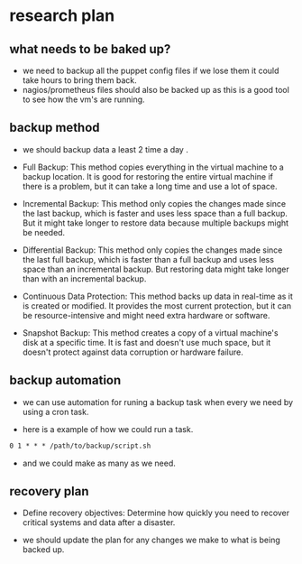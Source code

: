 # research plan 
## what needs to be baked up?
- we need to backup all the puppet config files if we lose them it could take hours to bring them back.
- nagios/prometheus files should also be backed up as this is a good tool to see how the vm's are running.

## backup method
- we should backup data a least 2 time a day .

- Full Backup: This method copies everything in the virtual machine to a backup location. It is good for restoring the entire virtual machine if there is a problem, but it can take a long time and use a lot of space.

- Incremental Backup: This method only copies the changes made since the last backup, which is faster and uses less space than a full backup. But it might take longer to restore data because multiple backups might be needed.

- Differential Backup: This method only copies the changes made since the last full backup, which is faster than a full backup and uses less space than an incremental backup. But restoring data might take longer than with an incremental backup.

- Continuous Data Protection: This method backs up data in real-time as it is created or modified. It provides the most current protection, but it can be resource-intensive and might need extra hardware or software.

- Snapshot Backup: This method creates a copy of a virtual machine's disk at a specific time. It is fast and doesn't use much space, but it doesn't protect against data corruption or hardware failure.

## backup automation
- we can use automation for runing a backup task when every we need by using a cron task.

- here is a example of how we could run a task. 
```md 
0 1 * * * /path/to/backup/script.sh
```

- and we could make as many as we need.

## recovery plan
- Define recovery objectives: Determine how quickly you need to recover critical systems and data after a disaster.

- we should update the plan for any changes we make to what is being backed up.

